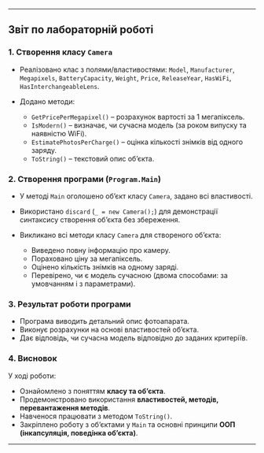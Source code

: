 
---

## Звіт по лабораторній роботі

### 1. Створення класу `Camera`

* Реалізовано клас з полями/властивостями:
  `Model`, `Manufacturer`, `Megapixels`, `BatteryCapacity`, `Weight`, `Price`, `ReleaseYear`, `HasWiFi`, `HasInterchangeableLens`.
* Додано методи:

  * `GetPricePerMegapixel()` – розрахунок вартості за 1 мегапіксель.
  * `IsModern()` – визначає, чи сучасна модель (за роком випуску та наявністю WiFi).
  * `EstimatePhotosPerCharge()` – оцінка кількості знімків від одного заряду.
  * `ToString()` – текстовий опис об’єкта.

### 2. Створення програми (`Program.Main`)

* У методі `Main` оголошено об’єкт класу `Camera`, задано всі властивості.
* Використано `discard` (`_ = new Camera();`) для демонстрації синтаксису створення об’єкта без збереження.
* Викликано всі методи класу `Camera` для створеного об’єкта:

  * Виведено повну інформацію про камеру.
  * Пораховано ціну за мегапіксель.
  * Оцінено кількість знімків на одному заряді.
  * Перевірено, чи є модель сучасною (двома способами: за умовчанням і з параметрами).

### 3. Результат роботи програми

* Програма виводить детальний опис фотоапарата.
* Виконує розрахунки на основі властивостей об’єкта.
* Дає відповідь, чи сучасна модель відповідно до заданих критеріїв.

### 4. Висновок

У ході роботи:

* Ознайомлено з поняттям **класу та об’єкта**.
* Продемонстровано використання **властивостей, методів, перевантаження методів**.
* Навченося працювати з методом `ToString()`.
* Закріплено роботу з об’єктами у `Main` та основні принципи **ООП (інкапсуляція, поведінка об’єкта)**.

---

